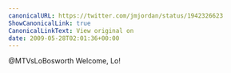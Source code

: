 ```yaml
---
canonicalURL: https://twitter.com/jmjordan/status/1942326623
ShowCanonicalLink: true
CanonicalLinkText: View original on
date: 2009-05-28T02:01:36+00:00
---
```

@MTVsLoBosworth Welcome, Lo!